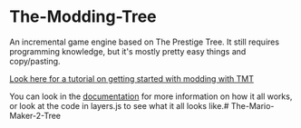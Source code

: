 # The-Modding-Tree

An incremental game engine based on The Prestige Tree. It still requires programming knowledge, but it's mostly pretty easy things and copy/pasting.

[Look here for a tutorial on getting started with modding with TMT](docs/tutorials/getting-started.md)

You can look in the [documentation](docs/!general-info.md) for more information on how it all works, or look at the code in layers.js to see what it all looks like.# The-Mario-Maker-2-Tree
